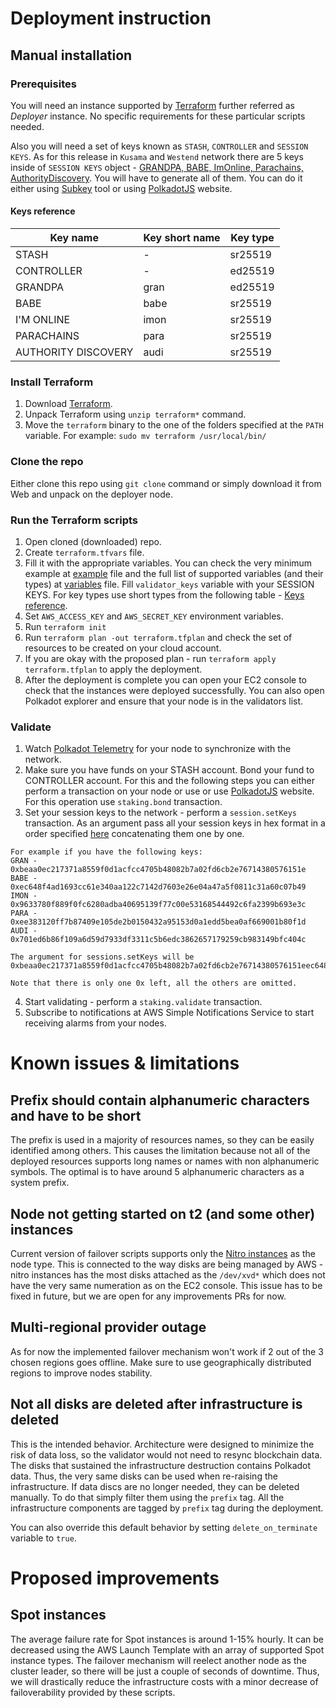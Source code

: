 # Deployment instruction

## Manual installation

### Prerequisites

You will need an instance supported by [Terraform](https://www.terraform.io/downloads.html) further referred as *Deployer* instance. No specific requirements for these particular scripts needed.

Also you will need a set of keys known as `STASH`, `CONTROLLER` and `SESSION KEYS`. As for this release in `Kusama` and `Westend` network there are 5 keys inside of `SESSION KEYS` object - [GRANDPA, BABE, ImOnline, Parachains, AuthorityDiscovery](https://github.com/paritytech/polkadot/blob/master/runtime/kusama/src/lib.rs#L258). You will have to generate all of them. You can do it either using [Subkey](https://substrate.dev/docs/en/ecosystem/subkey) tool or using [PolkadotJS](https://polkadot.js.org/apps/#/accounts) website.

#### Keys reference

| Key name            | Key short name | Key type |
| ------------------- | -------------- | -------- |
| STASH               | -              | sr25519  |
| CONTROLLER          | -              | ed25519  |
| GRANDPA             | gran           | ed25519  |
| BABE                | babe           | sr25519  |
| I'M ONLINE          | imon           | sr25519  |
| PARACHAINS          | para           | sr25519  |
| AUTHORITY DISCOVERY | audi           | sr25519  |

### Install Terraform

1. Download [Terraform](https://www.terraform.io/downloads.html).
2. Unpack Terraform using `unzip terraform*` command.
3. Move the `terraform` binary to the one of the folders specified at the `PATH` variable. For example: `sudo mv terraform /usr/local/bin/`

### Clone the repo

Either clone this repo using `git clone` command or simply download it from Web and unpack on the deployer node.

### Run the Terraform scripts

1. Open cloned (downloaded) repo.
2. Create `terraform.tfvars` file.
3. Fill it with the appropriate variables. You can check the very minimum example at [example](terraform.tfvars.example) file and the full list of supported variables (and their types) at [variables](variables.tf) file. Fill `validator_keys` variable with your SESSION KEYS. For key types use short types from the following table - [Keys reference](#keys-reference).
4. Set `AWS_ACCESS_KEY` and `AWS_SECRET_KEY` environment variables.
5. Run `terraform init`
6. Run `terraform plan -out terraform.tfplan` and check the set of resources to be created on your cloud account.
7. If you are okay with the proposed plan - run `terraform apply terraform.tfplan` to apply the deployment.
8. After the deployment is complete you can open your EC2 console to check that the instances were deployed successfully. You can also open Polkadot explorer and ensure that your node is in the validators list.

### Validate

1. Watch [Polkadot Telemetry](https://telemetry.polkadot.io/) for your node to synchronize with the network.<br />
2. Make sure you have funds on your STASH account. Bond your fund to CONTROLLER account. For this and the following steps you can either perform a transaction on your node or use or use [PolkadotJS](https://polkadot.js.org/apps/#/staking/actions) website. For this operation use `staking.bond` transaction.
3. Set your session keys to the network - perform a `session.setKeys` transaction. As an argument pass all your session keys in hex format in a order specified [here](https://github.com/paritytech/polkadot/blob/master/runtime/kusama/src/lib.rs#L258) concatenating them one by one. 
```
For example if you have the following keys:
GRAN - 0xbeaa0ec217371a8559f0d1acfcc4705b48082b7a02fd6cb2e76714380576151e
BABE - 0xec648f4ad1693cc61e340aa122c7142d7603e26e04a47a5f0811c31a60c07b49
IMON - 0x9633780f889f0fc6280adba40695139f77c00e53168544492c6fa2399b693e3c
PARA - 0xee383120ff7b87409e105de2b0150432a95153d0a1edd5bea0af669001b80f1d
AUDI - 0x701ed6b86f109a6d59d7933df3311c5b6edc3862657179259cb983149bfc404c

The argument for sessions.setKeys will be 0xbeaa0ec217371a8559f0d1acfcc4705b48082b7a02fd6cb2e76714380576151eec648f4ad1693cc61e340aa122c7142d7603e26e04a47a5f0811c31a60c07b499633780f889f0fc6280adba40695139f77c00e53168544492c6fa2399b693e3cee383120ff7b87409e105de2b0150432a95153d0a1edd5bea0af669001b80f1d701ed6b86f109a6d59d7933df3311c5b6edc3862657179259cb983149bfc404c

Note that there is only one 0x left, all the others are omitted.
```
4. Start validating - perform a `staking.validate` transaction.
5. Subscribe to notifications at AWS Simple Notifications Service to start receiving alarms from your nodes.

# Known issues & limitations

## Prefix should contain alphanumeric characters and have to be short

The prefix is used in a majority of resources names, so they can be easily identified among others. This causes the limitation because not all of the deployed resources supports long names or names with non alphanumeric symbols. The optimal is to have around 5 alphanumeric characters as a system prefix.

## Node not getting started on t2 (and some other) instances

Current version of failover scripts supports only the [Nitro instances](https://docs.aws.amazon.com/AWSEC2/latest/UserGuide/instance-types.html#ec2-nitro-instances) as the node type. This is connected to the way disks are being managed by AWS - nitro instances has the most disks attached as the `/dev/xvd*` which does not have the very same numeration as on the EC2 console. This issue has to be fixed in future, but we are open for any improvements PRs for now.

## Multi-regional provider outage

As for now the implemented failover mechanism won't work if 2 out of the 3 chosen regions goes offline. Make sure to use geographically distributed regions to improve nodes stability.

## Not all disks are deleted after infrastructure is deleted

This is the intended behavior. Architecture were designed to minimize the risk of data loss, so the validator would not need to resync blockchain data. The disks that sustained the infrastructure destruction contains Polkadot data. Thus, the very same disks can be used when re-raising the infrastructure. If data discs are no longer needed, they can be deleted manually. To do that simply filter them using the `prefix` tag. All the infrastructure components are tagged by `prefix` tag during the deployment.

You can also override this default behavior by setting `delete_on_terminate` variable to `true`.

# Proposed improvements

## Spot instances

The average failure rate for Spot instances is around 1-15% hourly. It can be decreased using the AWS Launch Template with an array of supported Spot instance types. The failover mechanism will reelect another node as the cluster leader, so there will be just a couple of seconds of downtime. Thus, we will drastically reduce the infrastructure costs with a minor decrease of failoverability provided by these scripts.
